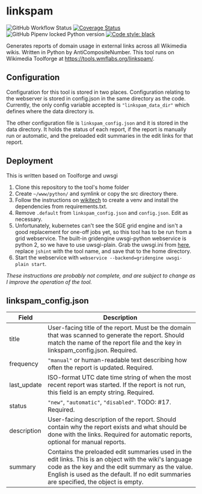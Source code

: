 # linkspam
![GitHub Workflow Status](https://img.shields.io/github/workflow/status/AntiCompositeNumber/linkspam/Python%20application)
[![Coverage Status](https://coveralls.io/repos/github/AntiCompositeNumber/linkspam/badge.svg?branch=master)](https://coveralls.io/github/AntiCompositeNumber/linkspam?branch=master)
![GitHub Pipenv locked Python version](https://img.shields.io/github/pipenv/locked/python-version/AntiCompositeNumber/linkspam)
[![Code style: black](https://img.shields.io/badge/code%20style-black-000000.svg)](https://github.com/psf/black)

Generates reports of domain usage in external links across all Wikimedia wikis. Written in Python by AntiCompositeNumber. This tool runs on Wikimedia Toolforge at https://tools.wmflabs.org/linkspam/.

## Configuration
Configuration for this tool is stored in two places. Configuration relating to the webserver is stored in config.json in the same directory as the code. Currently, the only config variable accepted is `"linkspam_data_dir"` which defines where the data directory is.

The other configuration file is `linkspam_config.json` and it is stored in the data directory. It holds the status of each report, if the report is manually run or automatic, and the preloaded edit summaries in the edit links for that report. 

## Deployment
This is written based on Toolforge and uwsgi

1. Clone this repository to the tool's home folder
2. Create `~/www/python/` and symlink or copy the src directory there.
3. Follow the instructions on [wikitech](https://wikitech.wikimedia.org/wiki/Help:Toolforge/My_first_Flask_OAuth_tool#Step_2:_Create_a_basic_Flask_WSGI_webservice) to create a venv and install the dependencies from requirements.txt.
4. Remove `.default` from `linkspam_config.json` and `config.json`. Edit as necessary. 
4. Unfortunately, kubernetes can't see the SGE grid engine and isn't a good replacement for one-off jobs yet, so this tool has to be run from a grid webservice. The built-in gridengine uwsgi-python webservice is python 2, so we have to use uwsgi-plain. Grab the uwsgi.ini from [here](https://phabricator.wikimedia.org/T104374#1911373), replace `jshint` with the tool name, and save that to the home directory.
6. Start the webservice with `webservice --backend=gridengine uwsgi-plain start`.

*These instructions are probably not complete, and are subject to change as I improve the operation of the tool.*

## linkspam\_config.json

| Field | Description |
| --- | --- |
| title | User-facing title of the report. Must be the domain that was scanned to generate the report. Should match the name of the report file and the key in linkspam\_config.json. Required.
| frequency | `"manual"` or human-readable text describing how often the report is updated. Required.
| last\_update | ISO-format UTC date time string of when the most recent report was started. If the report is not run, this field is an empty string. Required.
| status | `"new"`, `"automatic"`, `"disabled"`. TODO: #17. Required.
| description | User-facing description of the report. Should contain why the report exists and what should be done with the links. Required for automatic reports, optional for manual reports.
| summary | Contains the preloaded edit summaries used in the edit links. This is an object with the wiki's language code as the key and the edit summary as the value. English is used as the default. If no edit summaries are specified, the object is empty. 
